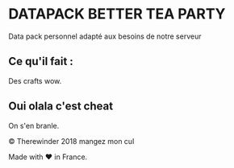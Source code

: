 # DATAPACK BETTER TEA PARTY
Data pack personnel adapté aux besoins de notre serveur

## Ce qu'il fait : 
Des crafts
wow.

## Oui olala c'est cheat
On s'en branle.

© Therewinder 2018 mangez mon cul

Made with ♥ in France.
